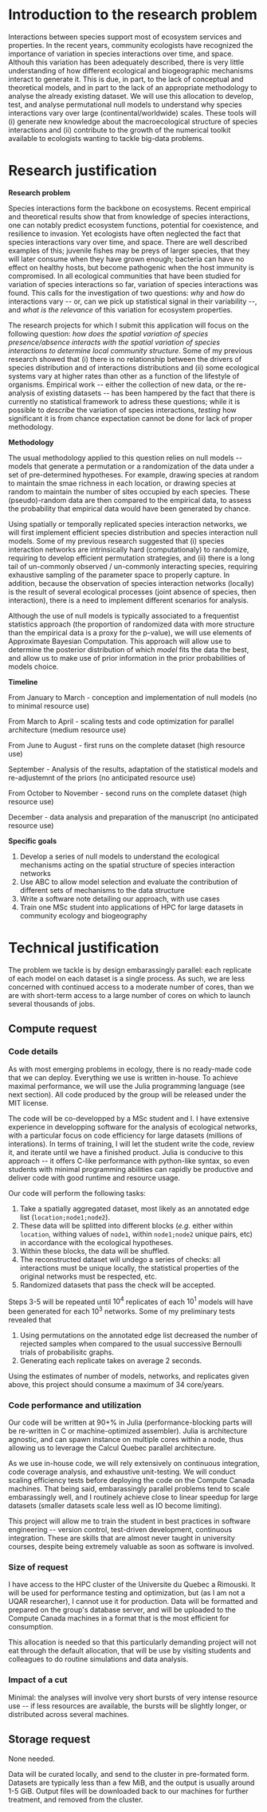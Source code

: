 # Introduction to the research problem

Interactions between species support most of ecosystem services and properties. In the recent years, community ecologists have recognized the importance of variation in species interactions over time, and space. Althouh this variation has been adequately described, there is very little understanding of how different ecological and biogeographic mechanisms interact to generate it. This is due, in part, to the lack of conceptual and theoretical models, and in part to the lack of an appropriate methodology to analyse the already existing dataset. We will use this allocation to develop, test, and analyse permutational null models to understand why species interactions vary over large (continental/worldwide) scales. These tools will (i) generate new knowledge about the macroecological structure of species interactions and (ii) contribute to the growth of the numerical toolkit available to ecologists wanting to tackle big-data problems.

# Research justification

**Research problem**

Species interactions form the backbone on ecosystems. Recent empirical and theoretical results show that from knowledge of species interactions, one can notably predict ecosystem functions, potential for coexistence, and resilience to invasion. Yet ecologists have often neglected the fact that species interactions vary over time, and space. There are well described examples of this; juvenile fishes may be preys of larger species, that they will later consume when they have grown enough; bacteria can have no effect on healthy hosts, but become pathogenic when the host immunity is compromised. In all ecological communities that have been studied for variation of species interactions so far, variation of species interactions was found. This calls for the investigation of two questions: *why* and *how* do interactions vary -- or, can we pick up statistical signal in their variability --, and *what is the relevance* of this variation for ecosystem properties.

The research projects for which I submit this application will focus on the following question: *how does the spatial variation of species presence/absence interacts with the spatial variation of species interactions to determine local community structure*. Some of my previous research showed that (i) there is no relationship between the drivers of species distribution and of interactions distributions and (ii) some ecological systems vary at higher rates than other as a function of the lifestyle of organisms. Empirical work -- either the collection of new data, or the re-analysis of existing datasets -- has been hampered by the fact that there is currently no statistical framework to adress these questions; while it is possible to *describe* the variation of species interactions, *testing* how significant it is from chance expectation cannot be done for lack of proper methodology.

**Methodology**

The usual methodology applied to this question relies on null models -- models that generate a permutation or a randomization of the data under a set of pre-determined hypotheses. For example, drawing species at random to maintain the smae richness in each location, or drawing species at random to maintain the number of sites occupied by each species. These (pseudo)-random data are then compared to the empirical data, to assess the probability that empirical data would have been generated by chance.

Using spatially or temporally replicated species interaction networks, we will first implement efficient species distribution and species interaction null models. Some of my previous research suggested that (i) species interaction networks are intrinsically hard (computationaly) to randomize, requiring to develop efficient permutation strategies, and (ii) there is a long tail of un-commonly observed / un-commonly interacting species, requiring exhaustive sampling of the parameter space to properly capture. In addition, because the observation of species interaction networks (locally) is the result of several ecological processes (joint absence of species, then interaction), there is a need to implement different scenarios for analysis.

Although the use of null models is typically associated to a frequentist statistics approach (the proportion of randomized data with more structure than the empirical data is a proxy for the p-value), we will use elements of Approximate Bayesian Computation. This approach will allow use to determine the posterior distribution of which *model* fits the data the best, and allow us to make use of prior information in the prior probabilities of models choice.

**Timeline**

From January to March - conception and implementation of null models (no to minimal resource use)

From March to April - scaling tests and code optimization for parallel architecture (medium resource use)

From June to August - first runs on the complete dataset (high resource use)

September - Analysis of the results, adaptation of the statistical models and re-adjustemnt of the priors (no anticipated resource use)

From October to November - second runs on the complete dataset (high resource use)

December - data analysis and preparation of the manuscript (no anticipated resource use)

**Specific goals**

1. Develop a series of null models to understand the ecological mechanisms acting on the spatial structure of species interaction networks
2. Use ABC to allow model selection and evaluate the contribution of different sets of mechanisms to the data structure
3. Write a software note detailing our approach, with use cases
4. Train one MSc student into applications of HPC for large datasets in community ecology and biogeography

# Technical justification

The problem we tackle is by design embarassingly parallel: each replicate of each model on each dataset is a single process. As such, we are less concerned with continued access to a moderate number of cores, than we are with short-term access to a large number of cores on which to launch several thousands of jobs.

## Compute request

### Code details

As with most emerging problems in ecology, there is no ready-made code that we can deploy. Everything we use is written in-house. To achieve maximal performance, we will use the Julia programming language (see next section). All code produced by the group will be released under the MIT license.

The code will be co-developped by a MSc student and I. I have extensive experience in developping software for the analysis of ecological networks, with a particular focus on code efficiency for large datasets (millions of interations). In terms of training, I will let the student write the code, review it, and iterate until we have a finished product. Julia is conducive to this approach -- it offers C-like performance with python-like syntax, so even students with minimal programming abilities can rapidly be productive and deliver code with good runtime and resource usage.

Our code will perform the following tasks:

1. Take a spatially aggregated dataset, most likely as an annotated edge list (`location;node1;node2`).
2. These data will be splitted into different blocks (*e.g.* either within `location`, withing values of `node1`, within `node1;node2` unique pairs, etc) in accordance with the ecological hypotheses.
3. Within these blocks, the data will be shuffled.
4. The reconstructed dataset will undego a series of checks: all interactions must be unique locally, the statistical properties of the original networks must be respected, etc.
5. Randomized datasets that pass the check will be accepted.

Steps 3-5 will be repeated until $10^4$ replicates of each $10^1$ models will have been generated for each $10^3$ networks. Some of my preliminary tests revealed that

1. Using permutations on the annotated edge list decreased the number of rejected samples when compared to the usual successive Bernoulli trials of probabilisitc graphs.
2. Generating each replicate takes on average 2 seconds.

Using the estimates of number of models, networks, and replicates given above, this project should consume a maximum of 34 core/years.

### Code performance and utilization

Our code will be written at 90+% in Julia (performance-blocking parts will be re-written in C or machine-optimized assembler). Julia is architecture agnostic, and can spawn instance on multiple cores within a node, thus allowing us to leverage the Calcul Quebec parallel architecture.

As we use in-house code, we will rely extensively on continuous integration, code coverage analysis, and exhaustive unit-testing. We will conduct scaling efficiency tests before deploying the code on the Compute Canada machines. That being said, embarassingly parallel problems tend to scale embarassingly well, and I routinely achieve close to linear speedup for large datasets (smaller datasets scale less well as IO become limiting).

This project will allow me to train the student in best practices in software engineering -- version control, test-driven development, continuous integration. These are skills that are almost never taught in university courses, despite being extremely valuable as soon as software is involved.

### Size of request

I have access to the HPC cluster of the Universite du Quebec a Rimouski. It will be used for performance testing and optimization, but (as I am not a UQAR researcher), I cannot use it for production. Data will be formatted and prepared on the group's database server, and will be uploaded to the Compute Canada machines in a format that is the most efficient for consumption.

This allocation is needed so that this particularly demanding project will not eat through the default allocation, that will be use by visiting students and colleagues to do routine simulations and data analysis.

### Impact of a cut

Minimal: the analyses will involve very short bursts of very intense resource use -- if less resources are available, the bursts will be slightly longer, or distributed across several machines.

## Storage request

None needed.

Data will be curated locally, and send to the cluster in pre-formated form. Datasets are typically less than a few MiB, and the output is usually around 1-5 GiB. Output files will be downloaded back to our machines for further treatment, and removed from the cluster.
